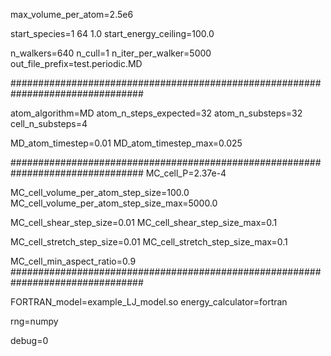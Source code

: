 max_volume_per_atom=2.5e6

start_species=1 64 1.0
start_energy_ceiling=100.0

n_walkers=640
n_cull=1
n_iter_per_walker=5000
out_file_prefix=test.periodic.MD

################################################################################

atom_algorithm=MD
atom_n_steps_expected=32
atom_n_substeps=32
cell_n_substeps=4

MD_atom_timestep=0.01
MD_atom_timestep_max=0.025

################################################################################
MC_cell_P=2.37e-4

MC_cell_volume_per_atom_step_size=100.0
MC_cell_volume_per_atom_step_size_max=5000.0

MC_cell_shear_step_size=0.01
MC_cell_shear_step_size_max=0.1

MC_cell_stretch_step_size=0.01
MC_cell_stretch_step_size_max=0.1

MC_cell_min_aspect_ratio=0.9
################################################################################

FORTRAN_model=example_LJ_model.so
energy_calculator=fortran

rng=numpy

debug=0
